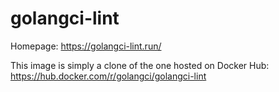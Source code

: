 # golangci-lint

Homepage: https://golangci-lint.run/

This image is simply a clone of the one hosted on Docker Hub:
https://hub.docker.com/r/golangci/golangci-lint

